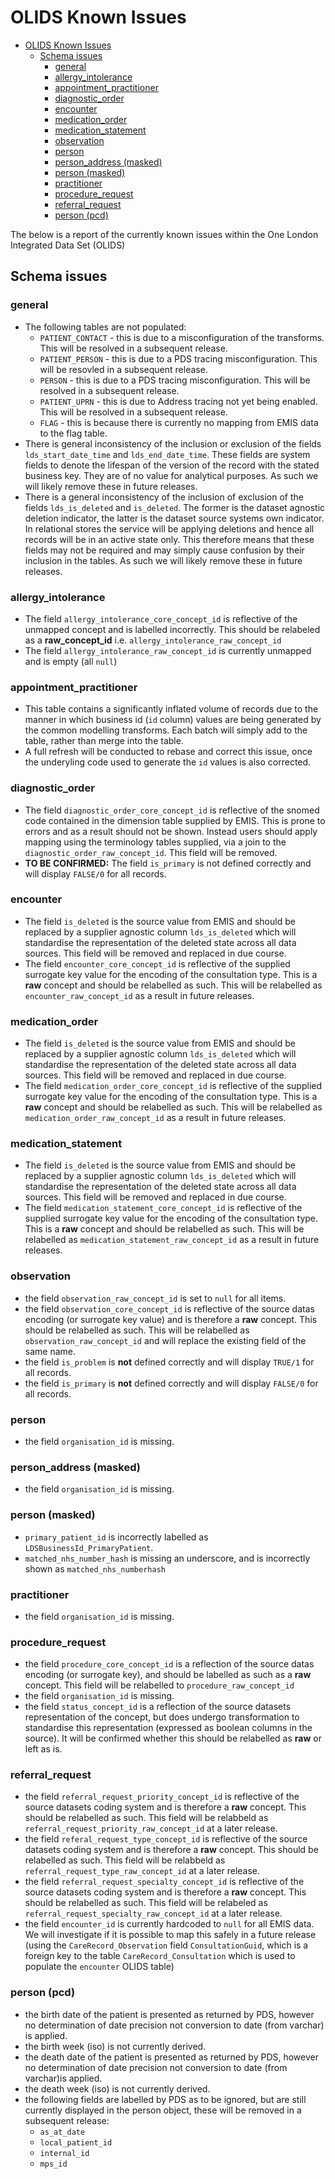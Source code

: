 # OLIDS Known Issues

- [OLIDS Known Issues](#olids-known-issues)
  - [Schema issues](#schema-issues)
    - [general](#general)
    - [allergy\_intolerance](#allergy_intolerance)
    - [appointment\_practitioner](#appointment_practitioner)
    - [diagnostic\_order](#diagnostic_order)
    - [encounter](#encounter)
    - [medication\_order](#medication_order)
    - [medication\_statement](#medication_statement)
    - [observation](#observation)
    - [person](#person)
    - [person\_address (masked)](#person_address-(masked))
    - [person (masked)](#person-(masked))
    - [practitioner](#practitioner)
    - [procedure\_request](#procedure_request)
    - [referral\_request](#referral_request)
    - [person (pcd)](#person-(pcd))

The below is a report of the currently known issues within the One London Integrated Data Set (OLIDS)

## Schema issues

### general

- The following tables are not populated:
  - `PATIENT_CONTACT` - this is due to a misconfiguration of the transforms. This will be resolved in a subsequent release.
  - `PATIENT_PERSON` - this is due to a PDS tracing misconfiguration. This will be resovled in a subsequent release.
  - `PERSON` - this is due to a PDS tracing misconfiguration. This will be resolved in a subsequent release.
  - `PATIENT_UPRN` - this is due to Address tracing not yet being enabled. This will be resolved in a subsequent release.
  - `FLAG` - this is because there is currently no mapping from EMIS data to the flag table.
- There is general inconsistency of the inclusion or exclusion of the fields `lds_start_date_time` and `lds_end_date_time`. These fields are system fields to denote the lifespan of the version of the record with the stated business key. They are of no value for analytical purposes. As such we will likely remove these in future releases.
- There is a general inconsistency of the inclusion of exclusion of the fields `lds_is_deleted` and `is_deleted`. The former is the dataset agnostic deletion indicator, the latter is the dataset source systems own indicator. In relational stores the service will be applying deletions and hence all records will be in an active state only. This therefore means that these fields may not be required and may simply cause confusion by their inclusion in the tables. As such we will likely remove these in future releases.

### allergy_intolerance

- The field `allergy_intolerance_core_concept_id` is reflective of the unmapped concept and is labelled incorrectly. This should be relabeled as a **raw_concept_id** i.e. `allergy_intolerance_raw_concept_id`
- The field `allergy_intolerance_raw_concept_id` is currently unmapped and is empty (all `null`)

### appointment_practitioner

- This table contains a significantly inflated volume of records due to the manner in which business id (`id` column) values are being generated by the common modelling transforms. Each batch will simply add to the table, rather than merge into the table.
- A full refresh will be conducted to rebase and correct this issue, once the underyling code used to generate the `id` values is also corrected.

### diagnostic_order

- The field `diagnostic_order_core_concept_id` is reflective of the snomed code contained in the dimension table supplied by EMIS. This is prone to errors and as a result should not be shown. Instead users should apply mapping using the terminology tables supplied, via a join to the `diagnostic_order_raw_concept_id`. This field will be removed.
- **TO BE CONFIRMED:** The field `is_primary` is not defined correctly and will display `FALSE/0` for all records.

### encounter

- The field `is_deleted` is the source value from EMIS and should be replaced by a supplier agnostic column `lds_is_deleted` which will standardise the representation of the deleted state across all data sources. This field will be removed and replaced in due course.
- The field `encounter_core_concept_id` is reflective of the supplied surrogate key value for the encoding of the consultation type. This is a **raw** concept and should be relabelled as such. This will be relabelled as `encounter_raw_concept_id` as a result in future releases.

### medication_order

- The field `is_deleted` is the source value from EMIS and should be replaced by a supplier agnostic column `lds_is_deleted` which will standardise the representation of the deleted state across all data sources. This field will be removed and replaced in due course.
- The field `medication_order_core_concept_id` is reflective of the supplied surrogate key value for the encoding of the consultation type. This is a **raw** concept and should be relabelled as such. This will be relabelled as `medication_order_raw_concept_id` as a result in future releases.

### medication_statement

- The field `is_deleted` is the source value from EMIS and should be replaced by a supplier agnostic column `lds_is_deleted` which will standardise the representation of the deleted state across all data sources. This field will be removed and replaced in due course.
- The field `medication_statement_core_concept_id` is reflective of the supplied surrogate key value for the encoding of the consultation type. This is a **raw** concept and should be relabelled as such. This will be relabelled as `medication_statement_raw_concept_id` as a result in future releases.

### observation

- the field `observation_raw_concept_id` is set to `null` for all items.
- the field `observation_core_concept_id` is reflective of the source datas encoding (or surrogate key value) and is therefore a **raw** concept. This should be relabelled as such. This will be relabelled as `observation_raw_concept_id` and will replace the existing field of the same name.
- the field `is_problem` is **not** defined correctly and will display `TRUE/1` for all records.
- the field `is_primary` is **not** defined correctly and will display `FALSE/0` for all records.

### person

- the field `organisation_id` is missing.

### person_address (masked)

- the field `organisation_id` is missing.

### person (masked)

- `primary_patient_id` is incorrectly labelled as `LDSBusinessId_PrimaryPatient`.
- `matched_nhs_number_hash` is missing an underscore, and is incorrectly shown as `matched_nhs_numberhash`

### practitioner

- the field `organisation_id` is missing.

### procedure_request

- the field `procedure_core_concept_id` is a reflection of the source datas encoding (or surrogate key), and should be labelled as such as a **raw** concept. This field will be relabelled to `procedure_raw_concept_id`
- the field `organisation_id` is missing.
- the field `status_concept_id` is a reflection of the source datasets representation of the concept, but does undergo transformation to standardise this representation (expressed as boolean columns in the source). It will be confirmed whether this should be relabelled as **raw** or left as is.

### referral_request

- the field `referral_request_priority_concept_id` is reflective of the source datasets coding system and is therefore a **raw** concept. This should be relabelled as such. This field will be relabbeld as `referral_request_priority_raw_concept_id` at a later release.
- the field `referal_request_type_concept_id` is reflective of the source datasets coding system and is therefore a **raw** concept. This should be relabelled as such. This field will be relabbeld as `referral_request_type_raw_concept_id` at a later release.
- the field `referral_request_specialty_concept_id` is reflective of the source datasets coding system and is therefore a **raw** concept. This should be relabelled as such. This field will be relabeled as `referral_request_specialty_raw_concept_id` at a later release.
- the field `encounter_id` is currently hardcoded to `null` for all EMIS data. We will investigate if it is possible to map this safely in a future release (using the `CareRecord_Observation` field `ConsultationGuid`, which is a foreign key to the table `CareRecord_Consultation` which is used to populate the `encounter` OLIDS table)

### person (pcd)

- the birth date of the patient is presented as returned by PDS, however no determination of date precision not conversion to date (from varchar) is applied.
- the birth week (iso) is not currently derived.
- the death date of the patient is presented as returned by PDS, however no determination of date precision not conversion to date (from varchar)is applied.
- the death week (iso) is not currently derived.
- the following fields are labelled by PDS as to be ignored, but are still currently displayed in the person object, these will be removed in a subsequent release:
  - `as_at_date`
  - `local_patient_id`
  - `internal_id`
  - `mps_id`
